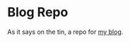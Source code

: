 # Blog Repo

As it says on the tin, a repo for [my blog](https://amjurgens.github.io/comp.basilisk.research/).